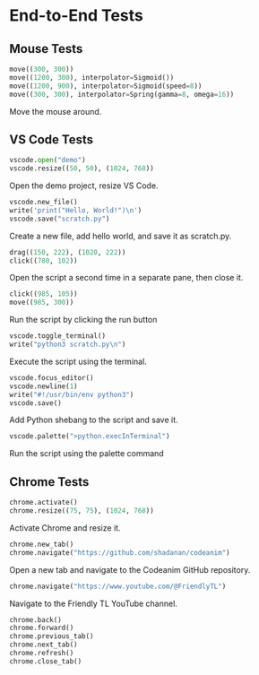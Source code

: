 # End-to-End Tests

## Mouse Tests

```python codeanim mouse
move((300, 300))
move((1200, 300), interpolator=Sigmoid())
move((1200, 900), interpolator=Sigmoid(speed=8))
move((300, 300), interpolator=Spring(gamma=8, omega=16))
```

Move the mouse around.

## VS Code Tests

```python codeanim vscode
vscode.open("demo")
vscode.resize((50, 50), (1024, 768))
```

Open the demo project, resize VS Code.

```python codeanim print
vscode.new_file()
write('print("Hello, World!")\n')
vscode.save("scratch.py")
```

Create a new file, add hello world, and save it as scratch.py.

```python codeanim drag
drag((150, 222), (1020, 222))
click((780, 102))
```

Open the script a second time in a separate pane, then close it.

```python codeanim run
click((985, 105))
move((985, 300))
```

Run the script by clicking the run button

```python codeanim terminal
vscode.toggle_terminal()
write("python3 scratch.py\n")
```

Execute the script using the terminal.

```python codeanim edit
vscode.focus_editor()
vscode.newline(1)
write("#!/usr/bin/env python3")
vscode.save()
```

Add Python shebang to the script and save it.

```python codeanim palette
vscode.palette(">python.execInTerminal")
```

Run the script using the palette command

## Chrome Tests

```python codeanim chrome
chrome.activate()
chrome.resize((75, 75), (1024, 768))
```

Activate Chrome and resize it.

```python codeanim
chrome.new_tab()
chrome.navigate("https://github.com/shadanan/codeanim")
```

Open a new tab and navigate to the Codeanim GitHub repository.

```python codeanim
chrome.navigate("https://www.youtube.com/@FriendlyTL")
```

Navigate to the Friendly TL YouTube channel.

```python codeanim
chrome.back()
chrome.forward()
chrome.previous_tab()
chrome.next_tab()
chrome.refresh()
chrome.close_tab()
```
